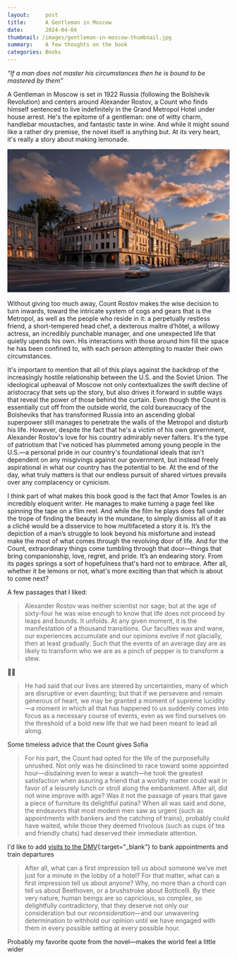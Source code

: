 ```yaml
---
layout:     post
title:      A Gentleman in Moscow
date:       2024-04-04
thumbnail: /images/gentleman-in-moscow-thumbnail.jpg
summary:    A few thoughts on the book
categories: Books
---
```


*“If a man does not master his circumstances then he is bound to be mastered by them”*

A Gentleman in Moscow is set in 1922 Russia (following the Bolshevik Revolution) and centers around Alexander Rostov, a Count who finds himself sentenced to live indefinitely in the Grand Metropol Hotel under house arrest. He's the epitome of a gentleman: one of witty charm, handlebar moustaches, and fantastic taste in wine. And while it might sound like a rather dry premise, the novel itself is anything but. At its very heart, it's really a story about making lemonade.

![The Metropol Hotel](/images/metropol-hotel.jpg)

Without giving too much away, Count Rostov makes the wise decision to turn inwards, toward the intricate system of cogs and gears that is the Metropol, as well as the people who reside in it: a perpetually restless friend, a short-tempered head chef, a dexterous maître d’hôtel, a willowy actress, an incredibly punchable manager, and one unexpected life that quietly upends his own. His interactions with those around him fill the space he has been confined to, with each person attempting to master their own circumstances.

It's important to mention that all of this plays against the backdrop of the increasingly hostile relationship between the U.S. and the Soviet Union. The ideological upheaval of Moscow not only contextualizes the swift decline of aristocracy that sets up the story, but also drives it forward in subtle ways that reveal the power of those behind the curtain. Even though the Count is essentially cut off from the outside world, the cold bureaucracy of the Bolsheviks that has transformed Russia into an ascending global superpower still manages to penetrate the walls of the Metropol and disturb his life. However, despite the fact that he's a victim of his own government, Alexander Rostov's love for his country admirably never falters. It's the type of patriotism that I've noticed has plummeted among young people in the U.S.—a personal pride in our country's foundational ideals that isn't dependent on any misgivings against our government, but instead freely aspirational in what our country has the potential to be. At the end of the day, what truly matters is that our endless pursuit of shared virtues prevails over any complacency or cynicism.

I think part of what makes this book good is the fact that Amor Towles is an incredibly eloquent writer. He manages to make turning a page feel like spinning the tape on a film reel. And while the film he plays does fall under the trope of finding the beauty in the mundane, to simply dismiss all of it as a cliché would be a disservice to how multifaceted a story it is. It’s the depiction of a man’s struggle to look beyond his misfortune and instead make the most of what comes through the revolving door of life. And for the Count, extraordinary things come tumbling through that door—things that bring companionship, love, regret, and pride. It’s an endearing story. From its pages springs a sort of hopefulness that's hard not to embrace. After all, whether it be lemons or not, what's more exciting than that which is about to come next?

A few passages that I liked:

> Alexander Rostov was neither scientist nor sage; but at the age of sixty-four he was wise enough to know that life does not proceed by leaps and bounds. It unfolds. At any given moment, it is the manifestation of a thousand transitions. Our faculties wax and wane, our experiences accumulate and our opinions evolve if not glacially, then at least gradually. Such that the events of an average day are as likely to transform who we are as a pinch of pepper is to transform a stew.


👏👏

> He had said that our lives are steered by uncertainties, many of which are disruptive or even daunting; but that if we persevere and remain generous of heart, we may be granted a moment of supreme lucidity—a moment in which all that has happened to us suddenly comes into focus as a necessary course of events, even as we find ourselves on the threshold of a bold new life that we had been meant to lead all along.


Some timeless advice that the Count gives Sofia


> For his part, the Count had opted for the life of the purposefully unrushed. Not only was he disinclined to race toward some appointed hour—disdaining even to wear a watch—he took the greatest satisfaction when assuring a friend that a worldly matter could wait in favor of a leisurely lunch or stroll along the embankment. After all, did not wine improve with age? Was it not the passage of years that gave a piece of furniture its delightful patina? When all was said and done, the endeavors that most modern men saw as urgent (such as appointments with bankers and the catching of trains), probably could have waited, while those they deemed frivolous (such as cups of tea and friendly chats) had deserved their immediate attention.


I'd like to add [visits to the DMV](https://www.youtube.com/watch?v=HHKwnUa3txo&t=64s){:target="_blank"} to bank appointments and train departures


> After all, what can a first impression tell us about someone we’ve met just for a minute in the lobby of a hotel? For that matter, what can a first impression tell us about anyone? Why, no more than a chord can tell us about Beethoven, or a brushstroke about Botticelli. By their very nature, human beings are so capricious, so complex, so delightfully contradictory, that they deserve not only our consideration but our *reconsideration*—and our unwavering determination to withhold our opinion until we have engaged with them in every possible setting at every possible hour.


Probably my favorite quote from the novel—makes the world feel a little wider

<style>
.side-image {
  float: right; 
  margin: 0 0 1em 1.5em;
  width: 45%;
  border-radius: 5px; 
}

.post-content {
  overflow: hidden; 
}